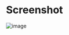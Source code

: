 # Screenshot
![image](https://github.com/user-attachments/assets/6b17fee3-e29c-4d27-8d21-1d38eaf89ea6)

